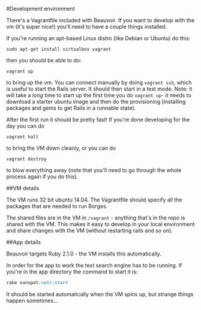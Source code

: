 #Development environment

There's a Vagrantfile included with Beauvoir. If you want to develop with
the vm (it's super nice!) you'll need to have a couple things installed.

If you're running an apt-based Linux distro (like Debian or Ubuntu) do
this:

```
sudo apt-get install virtualbox vagrant
```

then you should be able to do:

```
vagrant up
```

to bring up the vm. You can connect manually by doing `vagrant ssh`, which
is useful to start the Rails server. It should then start in a test mode. Note:
it will take a *long* time to start up the first time you do `vagrant up`- it
needs to download a starter ubuntu image and then do the provisioning
(installing packages and gems to get Rails in a runnable state).

After the first run it should be pretty fast! If you're done developing
for the day you can do 

```
vagrant halt
```

to bring the VM down cleanly, or you can do

```
vagrant destroy
```

to blow everything away (note that you'll need to go through the whole
process again if you do this).

##VM details

The VM runs 32 bit ubuntu 14.04. The Vagrantfile should specify all the
packages that are needed to run Borges.

The shared files are in the VM in `/vagrant` - anything that's in the repo
is shared with the VM. This makes it easy to develop in your local
environment and share changes with the VM (without restarting rails and so
on).

##App details

Beauvoir targets Ruby 2.1.0 - the VM installs this automatically.

In order for the app to work the text search engine has to be running. If
you're in the app directory the command to start it is:

```ruby
rake sunspot:solr:start
```

It should be started automatically when the VM spins up, but strange
things happen sometimes...
